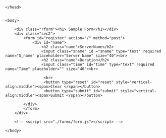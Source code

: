 <html>
    <head>
        <title>
            Form]
        </title>
        <link rel="stylesheet" type="text/css" href="/form/style.css">
        
    </head>


    <body>
       
        <div class="rform"><h1> Sample Form</h1></div>
        <div class="sec2">
            <form id="register" action="/" method="post">
                <div id="name">
                    <h2 class="name">ServerName</h2>  
                    <input class="sname" id ="sname" type="text" required name="S_name" placeholder="Server Name" size="40"><br>
                    <h2 class="name">Duration</h2>
                    <input class="time" id="time" type="text" required name="Time" placeholder="" size="40"><br>

                     <br>   
                     <button type="reset" id="reset" style="vertical-align:middle"><span>Clear </span></button>
                     <button type="submit" id="submit" style="vertical-align:middle"><span>Submit </span></button>
                    
            </div>  
            </form>
        </div>

        <!-- <script src="./forms/form.js"></script> -->

    </body>
</html>

